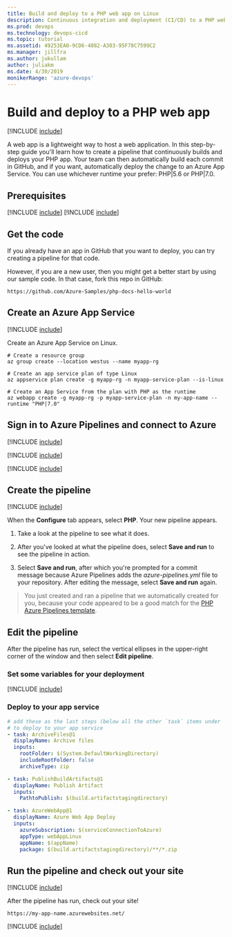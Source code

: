 ```yaml
---
title: Build and deploy to a PHP web app on Linux
description: Continuous integration and deployment (CI/CD) to a PHP web app on Linux
ms.prod: devops
ms.technology: devops-cicd
ms.topic: tutorial
ms.assetid: 49253EA0-9CD6-4082-A303-95F78C7599C2
ms.manager: jillfra
ms.author: jukullam
author: juliakm
ms.date: 4/30/2019
monikerRange: 'azure-devops'
---
```


# Build and deploy to a PHP web app

[!INCLUDE [include](../_shared/version-team-services.md)]

A web app is a lightweight way to host a web application. In this step-by-step guide you'll learn how to  create a pipeline that continuously builds and deploys your PHP app. Your team can then automatically build each commit in GitHub, and if you want, automatically deploy the change to an Azure App Service. You can use whichever runtime your prefer: PHP|5.6 or PHP|7.0.

## Prerequisites

[!INCLUDE [include](../_shared/prerequisites.md)]
[!INCLUDE [include](../_shared/azure-prerequisites.md)]

## Get the code

If you already have an app in GitHub that you want to deploy, you can try creating a pipeline for that code.

However, if you are a new user, then you might get a better start by using our sample code. In that case, fork this repo in GitHub:

```
https://github.com/Azure-Samples/php-docs-hello-world
```

## Create an Azure App Service

[!INCLUDE [include](_shared/sign-in-azure-cli.md)]

Create an Azure App Service on Linux.

```azurecli-interactive
# Create a resource group
az group create --location westus --name myapp-rg

# Create an app service plan of type Linux
az appservice plan create -g myapp-rg -n myapp-service-plan --is-linux

# Create an App Service from the plan with PHP as the runtime
az webapp create -g myapp-rg -p myapp-service-plan -n my-app-name --runtime "PHP|7.0"
```

## Sign in to Azure Pipelines and connect to Azure

[!INCLUDE [include](_shared/sign-in-azure-pipelines.md)]

[!INCLUDE [include](_shared/create-project.md)]

[!INCLUDE [include](_shared/create-service-connection.md)]

## Create the pipeline

[!INCLUDE [include](_shared/create-pipeline-before-template-selected.md)]

When the **Configure** tab appears, select **PHP**. Your new pipeline appears.

1. Take a look at the pipeline to see what it does.

1. After you've looked at what the pipeline does, select **Save and run** to see the pipeline in action.

1. Select **Save and run**, after which you're prompted for a commit message because Azure Pipelines adds the *azure-pipelines.yml* file to your repository. After editing the message, select **Save and run** again.

> You just created and ran a pipeline that we automatically created for you, because your code appeared to be a good match for the [PHP Azure Pipelines template](https://github.com/Microsoft/azure-pipelines-yaml/blob/master/templates/php.yml).

## Edit the pipeline

After the pipeline has run, select the vertical ellipses in the upper-right corner of the window and then select **Edit pipeline**.

### Set some variables for your deployment

[!INCLUDE [include](_shared/deployment-variables.md)]

### Deploy to your app service

```yaml
# add these as the last steps (below all the other `task` items under `steps`)
# to deploy to your app service
- task: ArchiveFiles@1
  displayName: Archive files
  inputs:
    rootFolder: $(System.DefaultWorkingDirectory)
    includeRootFolder: false
    archiveType: zip

- task: PublishBuildArtifacts@1
  displayName: Publish Artifact
  inputs:
    PathtoPublish: $(build.artifactstagingdirectory)

- task: AzureWebApp@1
  displayName: Azure Web App Deploy
  inputs:
    azureSubscription: $(serviceConnectionToAzure)
    appType: webAppLinux
    appName: $(appName)
    package: $(build.artifactstagingdirectory)/**/*.zip
```

## Run the pipeline and check out your site

[!INCLUDE [include](_shared/run-pipeline.md)]

After the pipeline has run, check out your site!

`https://my-app-name.azurewebsites.net/`

[!INCLUDE [include](_shared/clean-up-resources.md)]

